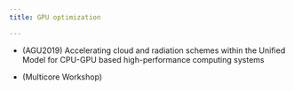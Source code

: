 ```yaml
---
title: GPU optimization

---
```


- (AGU2019) Accelerating cloud and radiation schemes within the Unified Model for CPU-GPU based high-performance computing systems

- (Multicore Workshop)
